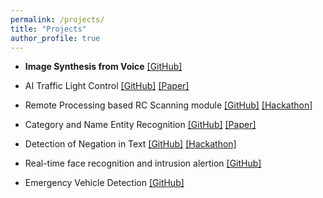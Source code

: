 ```yaml
---
permalink: /projects/
title: "Projects"
author_profile: true
---
```


- <b>Image Synthesis from Voice</b>
[[GitHub]](https://github.com/parasnaren/Image-Synthesis-from-Voice)

- AI Traffic Light Control
[[GitHub]](https://github.com/parasnaren/AI-Traffic-Light-Control) [[Paper]](https://ieeexplore.ieee.org/abstract/document/9250886)

- Remote Processing based RC Scanning module
[[GitHub]](https://github.com/parasnaren/Automated-Remote-Proccessing-Scanning-and-OCR-module) [[Hackathon]](https://parasnaren.github.io/awards/riskcovry/)

- Category and Name Entity Recognition
[[GitHub]](https://github.com/parasnaren/Category-and-Name-Entity-Recognition) [[Paper]](https://papers.ssrn.com/sol3/papers.cfm?abstract_id=3834969)

- Detection of Negation in Text
[[GitHub]](https://github.com/parasnaren/Detection-of-Negation-in-Text) [[Hackathon]](https://parasnaren.github.io/awards/philips/)

- Real-time face recognition and intrusion alertion
[[GitHub]](https://github.com/parasnaren/Real-Time-Face-Recognition-and-Intrusion-Alert)

- Emergency Vehicle Detection
[[GitHub]](https://github.com/parasnaren/Category-and-Name-Entity-Recognition)

